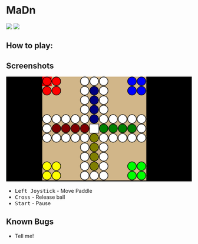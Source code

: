 # MaDn

[<img src="https://img.shields.io/github/downloads/Dane64/MaDn/total">](https://github.com/Dane64/MaDn/releases)
[<img src="https://img.shields.io/github/v/release/Dane64/MaDn">](https://github.com/Dane64/MaDn/releases/latest)

## How to play:


## Screenshots
<img src="Screenshots/Game.gif"><br>
- <kbd>Left Joystick</kbd> - Move Paddle
- <kbd>Cross</kbd> - Release ball
- <kbd>Start</kbd> - Pause

## Known Bugs

- Tell me!
